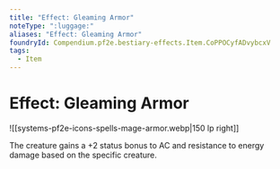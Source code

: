 ```yaml
---
title: "Effect: Gleaming Armor"
noteType: ":luggage:"
aliases: "Effect: Gleaming Armor"
foundryId: Compendium.pf2e.bestiary-effects.Item.CoPPOCyfADvybcxV
tags:
  - Item
---
```


# Effect: Gleaming Armor
![[systems-pf2e-icons-spells-mage-armor.webp|150 lp right]]

The creature gains a +2 status bonus to AC and resistance to energy damage based on the specific creature.
